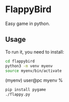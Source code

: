 # FlappyBird
Easy game in python.  

## Usage
To run it, you need to install:
```bash
cd flappybird
python3 -m venv myenv
source myenv/bin/activate
```
(myenv) user@pc myenv %
```bash
pip install pygame
./flappy.py
```